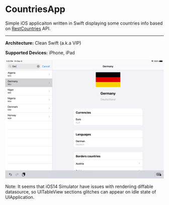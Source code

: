 # CountriesApp

Simple iOS applicaiton written in Swift displaying some countries info based on [RestCountries](https://restcountries.eu) API.

---
**Architecture:** Clean Swift (a.k.a VIP)

**Supported Devices:** iPhone, iPad

![Oops...](https://github.com/ImKuz/CountriesApp/blob/main/Resources/iPadImg.png?raw=true)

Note: It seems that iOS14 Simulator have issues with renderiing diffable datasource, so UITableView sections glitches can appear on idle state of UIApplication. 
